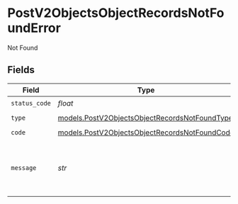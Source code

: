 # PostV2ObjectsObjectRecordsNotFoundError

Not Found


## Fields

| Field                                                                                                | Type                                                                                                 | Required                                                                                             | Description                                                                                          | Example                                                                                              |
| ---------------------------------------------------------------------------------------------------- | ---------------------------------------------------------------------------------------------------- | ---------------------------------------------------------------------------------------------------- | ---------------------------------------------------------------------------------------------------- | ---------------------------------------------------------------------------------------------------- |
| `status_code`                                                                                        | *float*                                                                                              | :heavy_check_mark:                                                                                   | N/A                                                                                                  |                                                                                                      |
| `type`                                                                                               | [models.PostV2ObjectsObjectRecordsNotFoundType](../models/postv2objectsobjectrecordsnotfoundtype.md) | :heavy_check_mark:                                                                                   | N/A                                                                                                  |                                                                                                      |
| `code`                                                                                               | [models.PostV2ObjectsObjectRecordsNotFoundCode](../models/postv2objectsobjectrecordsnotfoundcode.md) | :heavy_check_mark:                                                                                   | N/A                                                                                                  |                                                                                                      |
| `message`                                                                                            | *str*                                                                                                | :heavy_check_mark:                                                                                   | N/A                                                                                                  | Object with slug/ID "people" not found.                                                              |